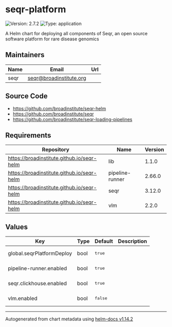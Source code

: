 # seqr-platform

![Version: 2.7.2](https://img.shields.io/badge/Version-2.7.2-informational?style=flat-square) ![Type: application](https://img.shields.io/badge/Type-application-informational?style=flat-square)

A Helm chart for deploying all components of Seqr, an open source software platform for rare disease genomics

## Maintainers

| Name | Email | Url |
| ---- | ------ | --- |
| seqr | <seqr@broadinstitute.org> |  |

## Source Code

* <https://github.com/broadinstitute/seqr-helm>
* <https://github.com/broadinstitute/seqr>
* <https://github.com/broadinstitute/seqr-loading-pipelines>

## Requirements

| Repository | Name | Version |
|------------|------|---------|
| https://broadinstitute.github.io/seqr-helm | lib | 1.1.0 |
| https://broadinstitute.github.io/seqr-helm | pipeline-runner | 2.66.0 |
| https://broadinstitute.github.io/seqr-helm | seqr | 3.12.0 |
| https://broadinstitute.github.io/seqr-helm | vlm | 2.2.0 |

## Values

<table>
	<thead>
		<th>Key</th>
		<th>Type</th>
		<th>Default</th>
		<th>Description</th>
	</thead>
	<tbody>
		<tr>
			<td>global.seqrPlatformDeploy</td>
			<td>bool</td>
			<td><pre lang="json">
true
</pre>
</td>
			<td></td>
		</tr>
		<tr>
			<td>pipeline-runner.enabled</td>
			<td>bool</td>
			<td><pre lang="json">
true
</pre>
</td>
			<td></td>
		</tr>
		<tr>
			<td>seqr.clickhouse.enabled</td>
			<td>bool</td>
			<td><pre lang="json">
true
</pre>
</td>
			<td></td>
		</tr>
		<tr>
			<td>vlm.enabled</td>
			<td>bool</td>
			<td><pre lang="json">
false
</pre>
</td>
			<td></td>
		</tr>
	</tbody>
</table>

----------------------------------------------
Autogenerated from chart metadata using [helm-docs v1.14.2](https://github.com/norwoodj/helm-docs/releases/v1.14.2)
